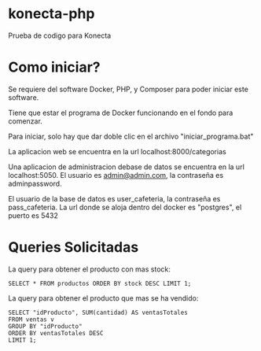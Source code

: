 # konecta-php
 Prueba de codigo para Konecta
 
 # Como iniciar?
 Se requiere del software Docker, PHP, y Composer para poder iniciar este software.
 
 Tiene que estar el programa de Docker funcionando en el fondo para comenzar.

 Para iniciar, solo hay que dar doble clic en el archivo "iniciar_programa.bat"

 La aplicacion web se encuentra en la url localhost:8000/categorias

 Una aplicacion de administracion debase de datos se encuentra en la url localhost:5050. 
 El usuario es admin@admin.com, la contraseña es adminpassword.

 El usuario de la base de datos es user_cafeteria, la contraseña es pass_cafeteria.
 La url donde se aloja dentro del docker es "postgres", el puerto es 5432

 # Queries Solicitadas
 La query para obtener el producto con mas stock:
 ```
 SELECT * FROM productos ORDER BY stock DESC LIMIT 1;
 ```
 La query para obtener el producto que mas se ha vendido:
 ```
 SELECT "idProducto", SUM(cantidad) AS ventasTotales
 FROM ventas v
 GROUP BY "idProducto"
 ORDER BY ventasTotales DESC
 LIMIT 1;
  ```